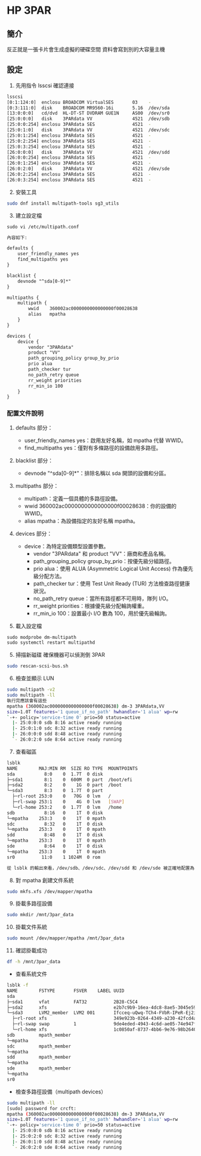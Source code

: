 # HP 3PAR

## 簡介

反正就是一張卡片會生成虛擬的硬碟空間 資料會寫到別的大容量主機

## 設定

1. 先用指令 lsscsi 確認連接

```sh
lsscsi
[0:1:124:0]  enclosu BROADCOM VirtualSES       03    -        
[0:3:111:0]  disk    BROADCOM MR9560-16i       5.16  /dev/sda 
[13:0:0:0]   cd/dvd  HL-DT-ST DVDRAM GUE1N     AS00  /dev/sr0 
[25:0:0:0]   disk    3PARdata VV               4521  /dev/sdb 
[25:0:0:254] enclosu 3PARdata SES              4521  -        
[25:0:1:0]   disk    3PARdata VV               4521  /dev/sdc 
[25:0:1:254] enclosu 3PARdata SES              4521  -        
[25:0:2:254] enclosu 3PARdata SES              4521  -        
[25:0:3:254] enclosu 3PARdata SES              4521  -        
[26:0:0:0]   disk    3PARdata VV               4521  /dev/sdd 
[26:0:0:254] enclosu 3PARdata SES              4521  -        
[26:0:1:254] enclosu 3PARdata SES              4521  -        
[26:0:2:0]   disk    3PARdata VV               4521  /dev/sde 
[26:0:2:254] enclosu 3PARdata SES              4521  -        
[26:0:3:254] enclosu 3PARdata SES              4521  -        
```

2. 安裝工具

```sh
sudo dnf install multipath-tools sg3_utils
```

3. 建立設定檔

```txt
sudo vi /etc/multipath.conf

內容如下:

defaults {
    user_friendly_names yes
    find_multipaths yes
}

blacklist {
    devnode "^sda[0-9]*"
}

multipaths {
    multipath {
        wwid    360002ac0000000000000000f00028638
        alias   mpatha
    }
}

devices {
    device {
        vendor "3PARdata"
        product "VV"
        path_grouping_policy group_by_prio
        prio alua
        path_checker tur
        no_path_retry queue
        rr_weight priorities
        rr_min_io 100
    }
}
```

### 配置文件說明

1. defaults 部分：
    - user_friendly_names yes：啟用友好名稱，如 mpatha 代替 WWID。
    - find_multipaths yes：僅對有多條路徑的設備啟用多路徑。
2. blacklist 部分：
    - devnode "^sda[0-9]*"：排除名稱以 sda 開頭的設備和分區。
3. multipaths 部分：
    - multipath：定義一個具體的多路徑設備。
    - wwid 360002ac0000000000000000f00028638：你的設備的 WWID。
    - alias mpatha：為設備指定的友好名稱 mpatha。
4. devices 部分：
    - device：為特定設備類型設置參數。
      - vendor "3PARdata" 和 product "VV"：廠商和產品名稱。
      - path_grouping_policy group_by_prio：按優先級分組路徑。
      - prio alua：使用 ALUA (Asymmetric Logical Unit Access) 作為優先級分配方法。
      - path_checker tur：使用 Test Unit Ready (TUR) 方法檢查路徑健康狀況。
      - no_path_retry queue：當所有路徑都不可用時，隊列 I/O。
      - rr_weight priorities：根據優先級分配輪詢權重。
      - rr_min_io 100：設置最小 I/O 數為 100，用於優先級輪詢。

4. 載入設定檔

```txt
sudo modprobe dm-multipath
sudo systemctl restart multipathd
```

5. 掃描新磁碟 確保機器可以偵測倒 3PAR

```sh
sudo rescan-scsi-bus.sh
```

6. 檢查並顯示 LUN

```sh
sudo multipath -v2
sudo multipath -ll
執行完應該會有這些
mpatha (360002ac0000000000000000f00028638) dm-3 3PARdata,VV
size=1.0T features='1 queue_if_no_path' hwhandler='1 alua' wp=rw
`-+- policy='service-time 0' prio=50 status=active
  |- 25:0:0:0 sdb 8:16 active ready running
  |- 25:0:1:0 sdc 8:32 active ready running
  |- 26:0:0:0 sdd 8:48 active ready running
  `- 26:0:2:0 sde 8:64 active ready running
```

7. 查看磁區

```sh
lsblk
NAME        MAJ:MIN RM  SIZE RO TYPE  MOUNTPOINTS
sda           8:0    0  1.7T  0 disk  
├─sda1        8:1    0  600M  0 part  /boot/efi
├─sda2        8:2    0    1G  0 part  /boot
└─sda3        8:3    0  1.7T  0 part  
  ├─rl-root 253:0    0   70G  0 lvm   /
  ├─rl-swap 253:1    0    4G  0 lvm   [SWAP]
  └─rl-home 253:2    0  1.7T  0 lvm   /home
sdb           8:16   0    1T  0 disk  
└─mpatha    253:3    0    1T  0 mpath 
sdc           8:32   0    1T  0 disk  
└─mpatha    253:3    0    1T  0 mpath 
sdd           8:48   0    1T  0 disk  
└─mpatha    253:3    0    1T  0 mpath 
sde           8:64   0    1T  0 disk  
└─mpatha    253:3    0    1T  0 mpath 
sr0          11:0    1 1024M  0 rom   

從 lsblk 的輸出來看，/dev/sdb、/dev/sdc、/dev/sdd 和 /dev/sde 被正確地配置為多路徑設備，並合併為單一的多路徑設備 mpatha。接下來我們需要對 mpatha 創建文件系統，然後掛載該文件系統。
```

8. 對 mpatha 創建文件系統

```sh
sudo mkfs.xfs /dev/mapper/mpatha
```

9. 掛載多路徑設備

```sh
sudo mkdir /mnt/3par_data
```

10. 掛載文件系統

```sh
sudo mount /dev/mapper/mpatha /mnt/3par_data
```

11. 確認掛載成功

```sh
df -h /mnt/3par_data
```

- 查看系統文件

```bash
lsblk -f
NAME        FSTYPE       FSVER    LABEL UUID                                   FSAVAIL FSUSE% MOUNTPOINTS
sda                                                                                           
├─sda1      vfat         FAT32          2B28-C5C4                               591.8M     1% /boot/efi
├─sda2      xfs                         e2b7c9b9-16ea-4dc8-8ae5-3045e59bd57a    729.5M    27% /boot
└─sda3      LVM2_member  LVM2 001       Ifcceq-uQwq-TCh4-FVbR-IPeR-Ej2i-jtdRN0                
  ├─rl-root xfs                         349e923b-0264-4349-a230-42fcd4a5b357     58.3G    17% /
  ├─rl-swap swap         1              9de4eded-4943-4c6d-ae05-74e947f09709                  [SWAP]
  └─rl-home xfs                         1c0850af-8737-4bb6-9e76-98b26400e07c      1.6T     2% /home
sdb         mpath_member                                                                      
└─mpatha                                                                                      
sdc         mpath_member                                                                      
└─mpatha                                                                                      
sdd         mpath_member                                                                      
└─mpatha                                                                                      
sde         mpath_member                                                                      
└─mpatha                                                                                      
sr0
```

- 檢查多路徑設備（multipath devices）

```bash
sudo multipath -ll
[sudo] password for crcft: 
mpatha (360002ac0000000000000000f00028638) dm-3 3PARdata,VV
size=1.0T features='1 queue_if_no_path' hwhandler='1 alua' wp=rw
`-+- policy='service-time 0' prio=50 status=active
  |- 25:0:0:0 sdb 8:16 active ready running
  |- 25:0:2:0 sdc 8:32 active ready running
  |- 26:0:1:0 sdd 8:48 active ready running
  `- 26:0:2:0 sde 8:64 active ready running
```
